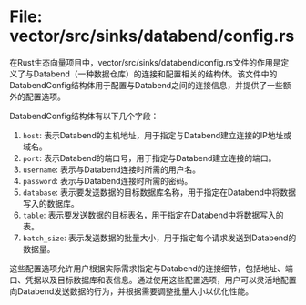 # File: vector/src/sinks/databend/config.rs

在Rust生态向量项目中，vector/src/sinks/databend/config.rs文件的作用是定义了与Databend（一种数据仓库）的连接和配置相关的结构体。该文件中的DatabendConfig结构体用于配置与Databend之间的连接信息，并提供了一些额外的配置选项。

DatabendConfig结构体有以下几个字段：

1. `host`: 表示Databend的主机地址，用于指定与Databend建立连接的IP地址或域名。
2. `port`: 表示Databend的端口号，用于指定与Databend建立连接的端口。
3. `username`: 表示与Databend连接时所需的用户名。
4. `password`: 表示与Databend连接时所需的密码。
5. `database`: 表示要发送数据的目标数据库名称，用于指定在Databend中将数据写入的数据库。
6. `table`: 表示要发送数据的目标表名，用于指定在Databend中将数据写入的表。
7. `batch_size`: 表示发送数据的批量大小，用于指定每个请求发送到Databend的数据量。

这些配置选项允许用户根据实际需求指定与Databend的连接细节，包括地址、端口、凭据以及目标数据库和表信息。通过使用这些配置选项，用户可以灵活地配置向Databend发送数据的行为，并根据需要调整批量大小以优化性能。

